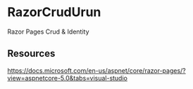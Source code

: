 # RazorCrudUrun
Razor Pages Crud & Identity

## Resources 
https://docs.microsoft.com/en-us/aspnet/core/razor-pages/?view=aspnetcore-5.0&tabs=visual-studio
